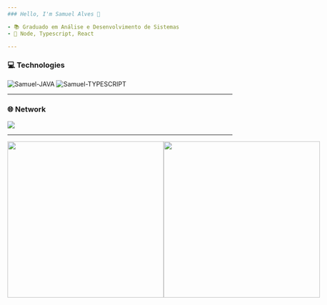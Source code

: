 ```yaml
---
### Hello, I'm Samuel Alves 👋

- 📚 Graduado em Análise e Desenvolvimento de Sistemas
- 🌱 Node, Typescript, React

---
```

### 💻 Technologies
<div style="display: inline_block">
  <img align="center" alt="Samuel-JAVA" src="https://img.shields.io/badge/Java-ED8B00?style=for-the-badge&logo=java&logoColor=white">
  <img align="center" alt="Samuel-TYPESCRIPT" src="https://img.shields.io/badge/TypeScript-007ACC?style=for-the-badge&logo=typescript&logoColor=white">
</div>


---
### 🌐 Network
<div> 
  <a href="https://www.linkedin.com/in/samuelalvesds/" target="_blank"><img src="https://img.shields.io/badge/-LinkedIn-%230077B5?style=for-the-badge&logo=linkedin&logoColor=white" target="_blank"></a> 
</div>

---
<div style="display: flex">
 <img width="350"  src="https://github-readme-stats.vercel.app/api?username=samuelalvesds&show_icons=true&theme=dark&include_all_commits=true&count_private=true"/>
 <img width="350"  src="https://github-readme-stats.vercel.app/api/top-langs/?username=samuelalvesds&layout=compact&langs_count=7&theme=dark"/>
</div>
  
<br>
